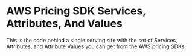 # AWS Pricing SDK Services, Attributes, And Values

This is the code behind a single serving site
with the set of Services, Attributes, and 
Attribute Values you can get from the 
AWS pricing SDKs. 


